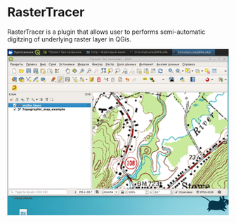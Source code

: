 # RasterTracer

RasterTracer is a plugin that allows user to performs semi-automatic digitzing of underlying raster layer in QGis. 

<img src="screen.gif" width="640" />
